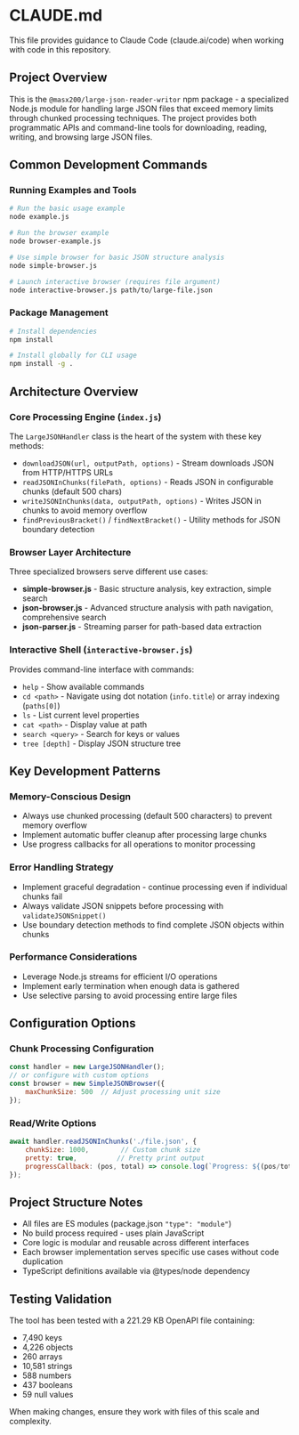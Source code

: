# CLAUDE.md

This file provides guidance to Claude Code (claude.ai/code) when working with code in this repository.

## Project Overview

This is the `@masx200/large-json-reader-writor` npm package - a specialized Node.js module for handling large JSON files that exceed memory limits through chunked processing techniques. The project provides both programmatic APIs and command-line tools for downloading, reading, writing, and browsing large JSON files.

## Common Development Commands

### Running Examples and Tools
```bash
# Run the basic usage example
node example.js

# Run the browser example
node browser-example.js

# Use simple browser for basic JSON structure analysis
node simple-browser.js

# Launch interactive browser (requires file argument)
node interactive-browser.js path/to/large-file.json
```

### Package Management
```bash
# Install dependencies
npm install

# Install globally for CLI usage
npm install -g .
```

## Architecture Overview

### Core Processing Engine (`index.js`)
The `LargeJSONHandler` class is the heart of the system with these key methods:
- `downloadJSON(url, outputPath, options)` - Stream downloads JSON from HTTP/HTTPS URLs
- `readJSONInChunks(filePath, options)` - Reads JSON in configurable chunks (default 500 chars)
- `writeJSONInChunks(data, outputPath, options)` - Writes JSON in chunks to avoid memory overflow
- `findPreviousBracket()` / `findNextBracket()` - Utility methods for JSON boundary detection

### Browser Layer Architecture
Three specialized browsers serve different use cases:
- **simple-browser.js** - Basic structure analysis, key extraction, simple search
- **json-browser.js** - Advanced structure analysis with path navigation, comprehensive search
- **json-parser.js** - Streaming parser for path-based data extraction

### Interactive Shell (`interactive-browser.js`)
Provides command-line interface with commands:
- `help` - Show available commands
- `cd <path>` - Navigate using dot notation (`info.title`) or array indexing (`paths[0]`)
- `ls` - List current level properties
- `cat <path>` - Display value at path
- `search <query>` - Search for keys or values
- `tree [depth]` - Display JSON structure tree

## Key Development Patterns

### Memory-Conscious Design
- Always use chunked processing (default 500 characters) to prevent memory overflow
- Implement automatic buffer cleanup after processing large chunks
- Use progress callbacks for all operations to monitor processing

### Error Handling Strategy
- Implement graceful degradation - continue processing even if individual chunks fail
- Always validate JSON snippets before processing with `validateJSONSnippet()`
- Use boundary detection methods to find complete JSON objects within chunks

### Performance Considerations
- Leverage Node.js streams for efficient I/O operations
- Implement early termination when enough data is gathered
- Use selective parsing to avoid processing entire large files

## Configuration Options

### Chunk Processing Configuration
```javascript
const handler = new LargeJSONHandler();
// or configure with custom options
const browser = new SimpleJSONBrowser({
    maxChunkSize: 500  // Adjust processing unit size
});
```

### Read/Write Options
```javascript
await handler.readJSONInChunks('./file.json', {
    chunkSize: 1000,        // Custom chunk size
    pretty: true,          // Pretty print output
    progressCallback: (pos, total) => console.log(`Progress: ${(pos/total*100).toFixed(1)}%`)
});
```

## Project Structure Notes

- All files are ES modules (package.json `"type": "module"`)
- No build process required - uses plain JavaScript
- Core logic is modular and reusable across different interfaces
- Each browser implementation serves specific use cases without code duplication
- TypeScript definitions available via @types/node dependency

## Testing Validation

The tool has been tested with a 221.29 KB OpenAPI file containing:
- 7,490 keys
- 4,226 objects
- 260 arrays
- 10,581 strings
- 588 numbers
- 437 booleans
- 59 null values

When making changes, ensure they work with files of this scale and complexity.